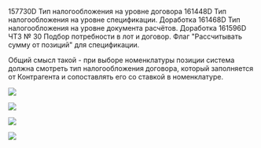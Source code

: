 
157730D Тип налогообложения на уровне договора
161448D Тип налогообложения на уровне спецификации. Доработка
161468D Тип налогообложения на уровне документа расчётов. Доработка
161596D ЧТЗ № 30 Подбор потребности в лот и договор.  Флаг "Рассчитывать сумму от позиций" для спецификации.

Общий смысл такой - при выборе номенклатуры позиции система должна смотреть тип налогообложения договора, который заполняется от Контрагента и сопоставлять его со ставкой в номенклатуре.

![](Pasted%20image%2020250611154453.png)

![](Pasted%20image%2020250611154603.png)

![](JwcYL79HiD.png)


![](Pasted%20image%2020250611160026.png)

